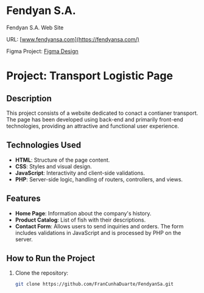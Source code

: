 # Fendyan S.A.
Fendyan S.A. Web Site

URL: [www.fendyansa.com](https://fendyansa.com/)

Figma Project: [Figma Design](https://www.figma.com/design/JSjgetM4wBby9rE3rK7nok/Fendyan-SA?t=gchXRMKh6dcgAlOl-1)

# Project: Transport Logistic Page

## Description
This project consists of a website dedicated to conact a contianer transport. The page has been developed using back-end and primarily front-end technologies, providing an attractive and functional user experience.

## Technologies Used
- **HTML**: Structure of the page content.
- **CSS**: Styles and visual design.
- **JavaScript**: Interactivity and client-side validations.
- **PHP**: Server-side logic, handling of routers, controllers, and views.

## Features
- **Home Page**: Information about the company's history.
- **Product Catalog**: List of fish with their descriptions.
- **Contact Form**: Allows users to send inquiries and orders. The form includes validations in JavaScript and is processed by PHP on the server.

## How to Run the Project
1. Clone the repository:
   ```bash
   git clone https://github.com/FranCunhaDuarte/FendyanSa.git


